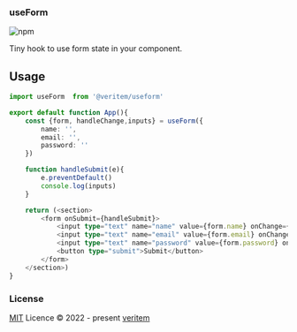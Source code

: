 ### useForm 

![npm](https://img.shields.io/npm/v/@veritem/useform)

Tiny hook to use form state in your component.

## Usage

```ts
import useForm  from '@veritem/useform' 

export default function App(){
    const {form, handleChange,inputs} = useForm({
        name: '',
        email: '',
        password: ''
    })

    function handleSubmit(e){
        e.preventDefault()
        console.log(inputs)
    }

    return (<section> 
        <form onSubmit={handleSubmit}>
            <input type="text" name="name" value={form.name} onChange={handleChange}/>
            <input type="text" name="email" value={form.email} onChange={handleChange}/>
            <input type="text" name="password" value={form.password} onChange={handleChange}/>
            <button type="submit">Submit</button>
        </form>
    </section>)
}
```

### License

[MIT](https://github.com/veritem/eslint-plugin-vitest/blob/main/LICENSE) Licence &copy; 2022 - present [veritem](https://github.com/veritem)
